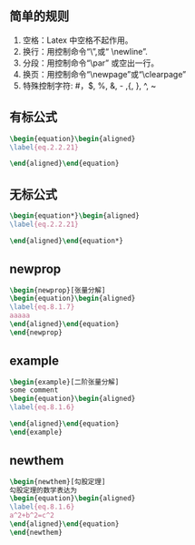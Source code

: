## 简单的规则

1. 空格：Latex 中空格不起作用。
1. 换行：用控制命令“\\”,或“ \newline”.
1. 分段：用控制命令“\par” 或空出一行。
1. 换页：用控制命令“\newpage”或“\clearpage”
1. 特殊控制字符: #，$, %, &, - ,{, }, ^, ~


## 有标公式

```latex
\begin{equation}\begin{aligned}
\label{eq.2.2.21}

\end{aligned}\end{equation}
```
## 无标公式

```latex
\begin{equation*}\begin{aligned}
\label{eq.2.2.21}

\end{aligned}\end{equation*}
```

## newprop

```latex
\begin{newprop}[张量分解]
\begin{equation}\begin{aligned}
\label{eq.8.1.7}
aaaaa
\end{aligned}\end{equation}
\end{newprop}
```

## example

```latex
\begin{example}[二阶张量分解]
some comment
\begin{equation}\begin{aligned}
\label{eq.8.1.6}

\end{aligned}\end{equation}
\end{example}
```

## newthem

```latex
\begin{newthem}[勾股定理]
勾股定理的数学表达为
\begin{equation}\begin{aligned}
\label{eq.8.1.6}
a^2+b^2=c^2
\end{aligned}\end{equation}
\end{newthem}
```




